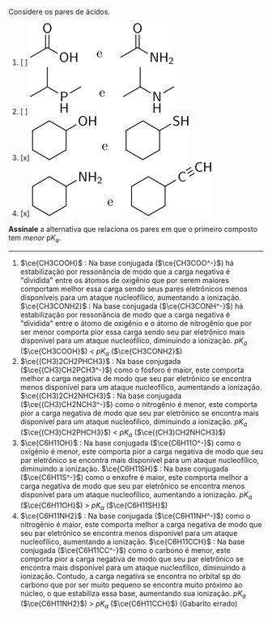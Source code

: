 Considere os pares de ácidos.

1. [ ] ![](2G22-1D.svg)
2. [ ] ![](2G22-2D.svg)
3. [x] ![](2G22-3D.svg)
4. [x] ![](2G22-4D.svg)

**Assinale** a alternativa que relaciona os pares em que o primeiro composto tem *menor* $\mathrm{p}K_\mathrm{a}$.

---


1. $\ce{CH3COOH}$ : Na base conjugada ($\ce{CH3COO^-}$) há estabilização por ressonância de modo que a carga negativa é "dividida" entre os átomos de oxigênio que por serem maiores comportam melhor essa carga sendo seus pares eletrônicos menos disponíveis para um ataque nucleofílico, aumentando a ionização.
	$\ce{CH3CONH2}$ : Na base conjugada ($\ce{CH3CONH^-}$) há estabilização por ressonância de modo que a carga negativa é "dividida" entre o átomo de oxigênio e o átomo de nitrogênio que por ser menor comporta pior essa carga sendo seu par eletrônico mais disponível para um ataque nucleofílico, diminuindo a ionização.
	$pK_a$ ($\ce{CH3COOH}$) < $pK_a$ ($\ce{CH3CONH2}$)
2. $\ce{(CH3)2CH2PHCH3}$ : Na base conjugada ($\ce{(CH3)CH2PCH3^-}$) como o fósforo é maior, este comporta melhor a carga negativa de modo que seu par eletrônico se encontra menos disponível para um ataque nucleofílico, aumentando  a ionização.
	$\ce{(CH3)2CH2NHCH3}$ : Na base conjugada ($\ce{(CH3)CH2NCH3^-}$) como o nitrogênio é menor, este comporta pior a carga negativa de modo que seu par eletrônico se encontra mais disponível para um ataque nucleofílico, diminuindo a ionização.
	$pK_a$ ($\ce{(CH3)CH2PHCH3}$) < $pK_a$ ($\ce{(CH3)CH2NHCH3}$)
3. $\ce{C6H11OH}$ : Na base conjugada ($\ce{C6H11O^-}$) como o oxigênio é menor, este comporta pior a carga negativa de modo que seu par eletrônico se encontra mais disponível para um ataque nucleofílico, diminuindo a ionização.
	$\ce{C6H11SH}$ : Na base conjugada ($\ce{C6H11S^-}$) como o enxofre é maior, este comporta melhor a carga negativa de modo que seu par eletrônico se encontra menos disponível para um ataque nucleofílico, aumentando a ionização.
	$pK_a$ ($\ce{C6H11OH}$) > $pK_a$ ($\ce{C6H11SH}$)
4. $\ce{C6H11NH2}$ : Na base conjugada ($\ce{C6H11NH^-}$) como o nitrogênio é maior, este comporta melhor a carga negativa de modo que seu par eletrônico se encontra menos disponível para um ataque nucleofílico, aumentando a ionização.
	$\ce{C6H11CCH}$ : Na base conjugada ($\ce{C6H11CC^-}$) como o carbono é menor, este comporta pior a carga negativa de modo que seu par eletrônico se encontra mais disponível para um ataque nucleofílico, diminuindo a ionização. Contudo, a carga negativa se encontra no orbital sp do carbono que por ser muito pequeno se encontra muito próximo ao núcleo, o que estabiliza essa base, aumentando sua ionização.
	$pK_a$ ($\ce{C6H11NH2}$) > $pK_a$ ($\ce{C6H11CCH}$)
	(Gabarito errado)